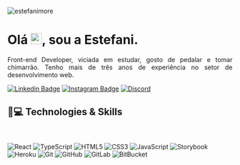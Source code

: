 <p align="left"><img src="https://komarev.com/ghpvc/?username=emore23" alt="estefanimore" /></p>

<h1 align = "justify"> Olá <img src="https://media.giphy.com/media/hvRJCLFzcasrR4ia7z/giphy.gif" width="25px">, sou a Estefani.</h1>
<p align = "justify">Front-end Developer, viciada em estudar, gosto de pedalar e tomar chimarrão.
Tenho mais de três anos de experiência no setor de desenvolvimento web.</p>


[![Linkedin Badge](https://img.shields.io/badge/-IN-blue?style=flat-square&logo=Linkedin&logoColor=white&link=https://www.linkedin.com/in/estefani-mor%C3%A9-12892b16a/)](https://www.linkedin.com/in/estefani-mor%C3%A9-12892b16a/")
[![Instagram Badge](https://img.shields.io/badge/-instagram-purple?style=flat-square&logo=instagram&logoColor=white&link=https://www.instagram.com/hrtbrckr/)](https://www.instagram.com/hrtbrckr/)
[![Discord](https://badgen.net/badge/icon/discord?icon=discord&label)](https://discord.gg/tfczkt4m)

## 🚀💻 Technologies & Skills

</br>

![React](https://img.shields.io/badge/-React-black?style=flat-square&logo=react)
![TypeScript](https://img.shields.io/badge/-TypeScript-007ACC?style=flat-square&logo=typescript)
![HTML5](https://img.shields.io/badge/-HTML5-E34F26?style=flat-square&logo=html5&logoColor=white)
![CSS3](https://img.shields.io/badge/-CSS3-1572B6?style=flat-square&logo=css3)
![JavaScript](https://img.shields.io/badge/-JavaScript-black?style=flat-square&logo=javascript)
![Storybook](https://img.shields.io/badge/-Storybook-white?style=flat-square&logo=storybook)
![Heroku](https://img.shields.io/badge/-Heroku-430098?style=flat-square&logo=heroku)
![Git](https://img.shields.io/badge/-Git-black?style=flat-square&logo=git)
![GitHub](https://img.shields.io/badge/-GitHub-181717?style=flat-square&logo=github)
![GitLab](https://img.shields.io/badge/-GitLab-FCA121?style=flat-square&logo=gitlab)
![BitBucket](https://img.shields.io/badge/-BitBucket-darkblue?style=flat-square&logo=bitbucket)
